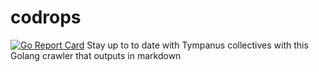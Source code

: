 # codrops
[![Go Report Card](https://goreportcard.com/badge/github.com/rentziass/codrops)](https://goreportcard.com/report/github.com/rentziass/codrops)
Stay up to to date with Tympanus collectives with this Golang crawler that outputs in markdown

